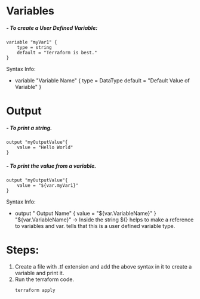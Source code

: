 # Variables

##### - To create a User Defined Variable: 
```
variable "myVar1" {
	type = string
	default = "Terraform is best."
}
```
Syntax Info:
- variable "Variable Name" {
	type = DataType
	default = "Default Value of Variable"
	} 

# Output
##### - To print a string.

```
output "myOutputValue"{
    value = "Hello World"
}
```

##### - To print the value from a variable.
```
output "myOutputValue"{
	value = "${var.myVar1}"
}
```
Syntax Info:
- output " Output Name" {
	value = "\${var.VariableName}"
	} 
	"\${var.VariableName}" -> Inside the string ${} helps to make a reference to variables and var. tells that this is a user defined variable type.
	
# Steps: 
1. Create a file with .tf extension and add the above syntax in it to create a variable and print it.
2. Run the terraform code.
	```
	terraform apply
	```
